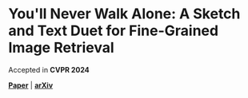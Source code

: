 # You'll Never Walk Alone: A Sketch and Text Duet for Fine-Grained Image Retrieval

Accepted in **CVPR 2024**

[**Paper**](https://arxiv.org/pdf/2403.07222) | [**arXiv**](https://arxiv.org/abs/2403.07222)
